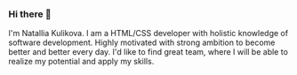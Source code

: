 ### Hi there 👋

I'm Natallia Kulikova.
I am a HTML/CSS developer with holistic knowledge of software development. Highly motivated  with strong ambition to become better and better every day. I'd like to find great team, where I will be able to realize my potential and apply my skills. 



